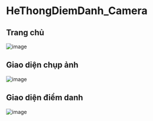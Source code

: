 # HeThongDiemDanh_Camera

## Trang chủ 
![image](https://github.com/user-attachments/assets/5f088ddd-4768-4c36-93d3-ec5cdf7d90b2)

## Giao diện chụp ảnh 
![image](https://github.com/user-attachments/assets/1c92441d-e7b2-4f0f-8db6-0dd2130d5629)

## Giao diện điểm danh 
![image](https://github.com/user-attachments/assets/7cc9106c-2bb1-44d4-ab33-80926cffa4bf)



